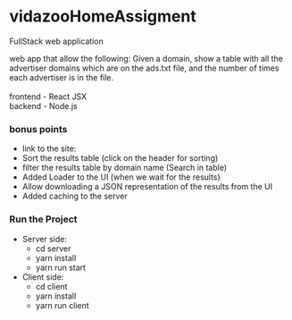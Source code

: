 # vidazooHomeAssigment
FullStack web application </br>

web app that allow the following:
Given a domain, show a table with all the advertiser domains which are on the ads.txt file,
and the number of times each advertiser is in the file.
</br></br>
frontend - React JSX </br>
backend - Node.js

### bonus points
- link to the site:
- Sort the results table (click on the header for sorting)
- filter the results table by domain name (Search in table)
- Added Loader to the UI (when we wait for the results)
- Allow downloading a JSON representation of the results from the UI
- Added caching to the server

### Run the Project
- Server side:
  - cd server
  - yarn install
  - yarn run start
- Client side:
  - cd client
  - yarn install
  - yarn run client

